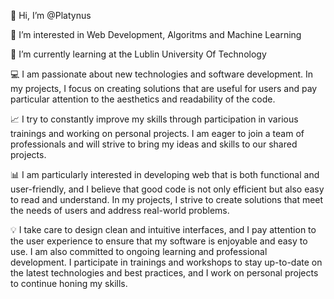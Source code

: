 👋 Hi, I’m @Platynus

👀 I’m interested in Web Development, Algoritms and Machine Learning

🌱 I’m currently learning at the Lublin University Of Technology

💻 I am passionate about new technologies and software development. In my projects, I focus on creating solutions that are useful for users and pay particular attention to the aesthetics and readability of the code.

📈 I try to constantly improve my skills through participation in various trainings and working on personal projects. I am eager to join a team of professionals and will strive to bring my ideas and skills to our shared projects.

📊 I am particularly interested in developing web that is both functional and user-friendly, and I believe that good code is not only efficient but also easy to read and understand. In my projects, I strive to create solutions that meet the needs of users and address real-world problems.

💡 I take care to design clean and intuitive interfaces, and I pay attention to the user experience to ensure that my software is enjoyable and easy to use. I am also committed to ongoing learning and professional development. I participate in trainings and workshops to stay up-to-date on the latest technologies and best practices, and I work on personal projects to continue honing my skills.
